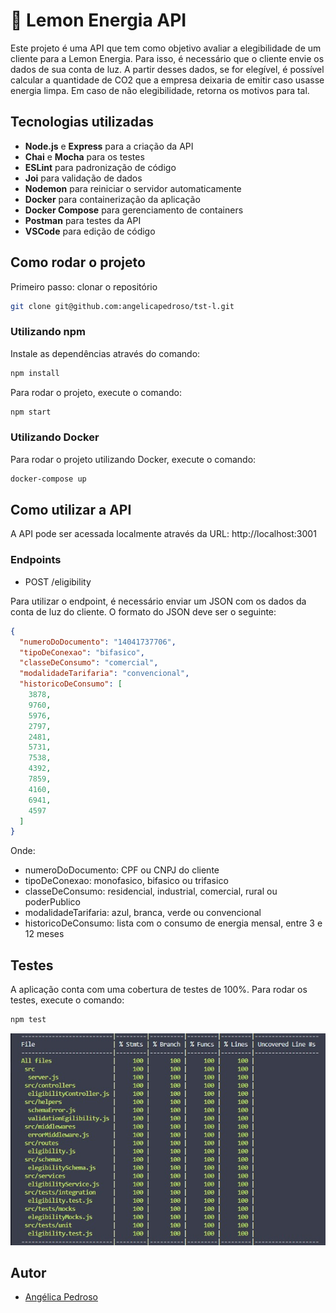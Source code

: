 # 🍋 Lemon Energia API

Este projeto é uma API que tem como objetivo avaliar a elegibilidade de um cliente para a Lemon Energia. Para isso, é necessário que o cliente envie os dados de sua conta de luz. A partir desses dados, se for elegível, é possível calcular a quantidade de CO2 que a empresa deixaria de emitir caso usasse energia limpa. Em caso de não elegibilidade, retorna os motivos para tal.

## Tecnologias utilizadas

- **Node.js** e **Express** para a criação da API
- **Chai** e **Mocha** para os testes
- **ESLint** para padronização de código
- **Joi** para validação de dados
- **Nodemon** para reiniciar o servidor automaticamente
- **Docker** para containerização da aplicação
- **Docker Compose** para gerenciamento de containers
- **Postman** para testes da API
- **VSCode** para edição de código

## Como rodar o projeto

Primeiro passo: clonar o repositório

```bash
git clone git@github.com:angelicapedroso/tst-l.git
```

### Utilizando npm

Instale as dependências através do comando:

```bash
npm install
```

Para rodar o projeto, execute o comando:

```bash
npm start
```

### Utilizando Docker

Para rodar o projeto utilizando Docker, execute o comando:

```bash
docker-compose up
```

## Como utilizar a API

A API pode ser acessada localmente através da URL: http://localhost:3001

### Endpoints

- POST /eligibility

Para utilizar o endpoint, é necessário enviar um JSON com os dados da conta de luz do cliente. O formato do JSON deve ser o seguinte:

```json
{
  "numeroDoDocumento": "14041737706",
  "tipoDeConexao": "bifasico",
  "classeDeConsumo": "comercial",
  "modalidadeTarifaria": "convencional",
  "historicoDeConsumo": [
    3878,
    9760,
    5976,
    2797,
    2481,
    5731,
    7538,
    4392,
    7859,
    4160,
    6941, 
    4597  
  ]
}
```

Onde:

- numeroDoDocumento: CPF ou CNPJ do cliente
- tipoDeConexao: monofasico, bifasico ou trifasico
- classeDeConsumo: residencial, industrial, comercial, rural ou poderPublico
- modalidadeTarifaria: azul, branca, verde ou convencional
- historicoDeConsumo: lista com o consumo de energia mensal, entre 3 e 12 meses

## Testes

A aplicação conta com uma cobertura de testes de 100%. Para rodar os testes, execute o comando:

```bash
npm test
```

![Testes](./public/testes-lemon-api.jpeg)

## Autor

- [Angélica Pedroso](https://www.linkedin.com/in/angelicapedroso/)
